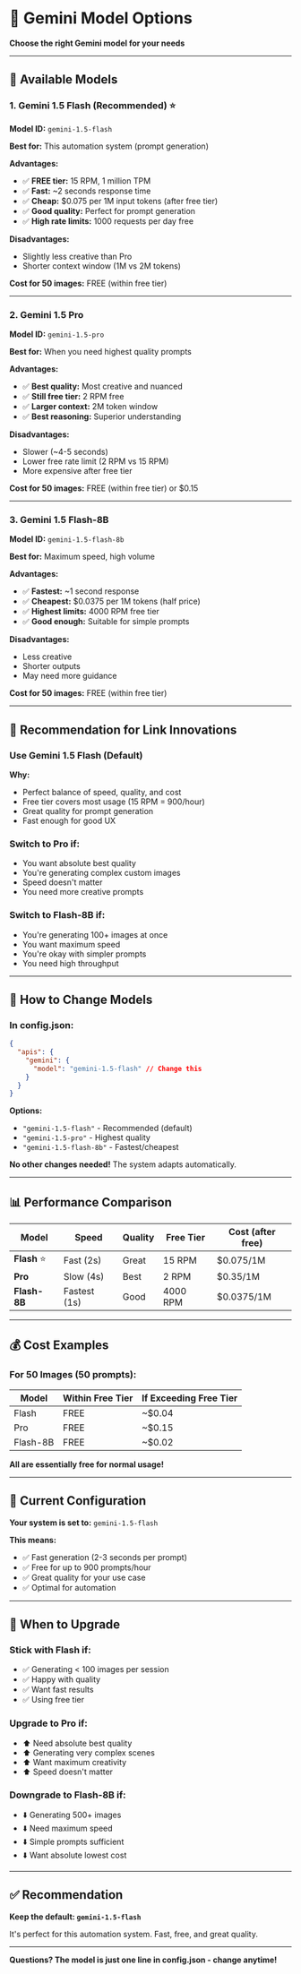 # 🧠 Gemini Model Options

**Choose the right Gemini model for your needs**

---

## 🎯 Available Models

### 1. Gemini 1.5 Flash (Recommended) ⭐

**Model ID:** `gemini-1.5-flash`

**Best for:** This automation system (prompt generation)

**Advantages:**

- ✅ **FREE tier:** 15 RPM, 1 million TPM
- ✅ **Fast:** ~2 seconds response time
- ✅ **Cheap:** $0.075 per 1M input tokens (after free tier)
- ✅ **Good quality:** Perfect for prompt generation
- ✅ **High rate limits:** 1000 requests per day free

**Disadvantages:**

- Slightly less creative than Pro
- Shorter context window (1M vs 2M tokens)

**Cost for 50 images:** FREE (within free tier)

---

### 2. Gemini 1.5 Pro

**Model ID:** `gemini-1.5-pro`

**Best for:** When you need highest quality prompts

**Advantages:**

- ✅ **Best quality:** Most creative and nuanced
- ✅ **Still free tier:** 2 RPM free
- ✅ **Larger context:** 2M token window
- ✅ **Best reasoning:** Superior understanding

**Disadvantages:**

- Slower (~4-5 seconds)
- Lower free rate limit (2 RPM vs 15 RPM)
- More expensive after free tier

**Cost for 50 images:** FREE (within free tier) or $0.15

---

### 3. Gemini 1.5 Flash-8B

**Model ID:** `gemini-1.5-flash-8b`

**Best for:** Maximum speed, high volume

**Advantages:**

- ✅ **Fastest:** ~1 second response
- ✅ **Cheapest:** $0.0375 per 1M tokens (half price)
- ✅ **Highest limits:** 4000 RPM free tier
- ✅ **Good enough:** Suitable for simple prompts

**Disadvantages:**

- Less creative
- Shorter outputs
- May need more guidance

**Cost for 50 images:** FREE (within free tier)

---

## 🎯 Recommendation for Link Innovations

### **Use Gemini 1.5 Flash** (Default)

**Why:**

- Perfect balance of speed, quality, and cost
- Free tier covers most usage (15 RPM = 900/hour)
- Great quality for prompt generation
- Fast enough for good UX

### **Switch to Pro if:**

- You want absolute best quality
- You're generating complex custom images
- Speed doesn't matter
- You need more creative prompts

### **Switch to Flash-8B if:**

- You're generating 100+ images at once
- You want maximum speed
- You're okay with simpler prompts
- You need high throughput

---

## 🔧 How to Change Models

### In config.json:

```json
{
  "apis": {
    "gemini": {
      "model": "gemini-1.5-flash" // Change this
    }
  }
}
```

**Options:**

- `"gemini-1.5-flash"` - Recommended (default)
- `"gemini-1.5-pro"` - Highest quality
- `"gemini-1.5-flash-8b"` - Fastest/cheapest

**No other changes needed!** The system adapts automatically.

---

## 📊 Performance Comparison

| Model        | Speed        | Quality | Free Tier | Cost (after free) |
| ------------ | ------------ | ------- | --------- | ----------------- |
| **Flash** ⭐ | Fast (2s)    | Great   | 15 RPM    | $0.075/1M         |
| **Pro**      | Slow (4s)    | Best    | 2 RPM     | $0.35/1M          |
| **Flash-8B** | Fastest (1s) | Good    | 4000 RPM  | $0.0375/1M        |

---

## 💰 Cost Examples

### For 50 Images (50 prompts):

| Model    | Within Free Tier | If Exceeding Free Tier |
| -------- | ---------------- | ---------------------- |
| Flash    | FREE             | ~$0.04                 |
| Pro      | FREE             | ~$0.15                 |
| Flash-8B | FREE             | ~$0.02                 |

**All are essentially free for normal usage!**

---

## 🚀 Current Configuration

**Your system is set to:** `gemini-1.5-flash`

**This means:**

- ✅ Fast generation (2-3 seconds per prompt)
- ✅ Free for up to 900 prompts/hour
- ✅ Great quality for your use case
- ✅ Optimal for automation

---

## 🎯 When to Upgrade

### Stick with Flash if:

- ✅ Generating < 100 images per session
- ✅ Happy with quality
- ✅ Want fast results
- ✅ Using free tier

### Upgrade to Pro if:

- ⬆️ Need absolute best quality
- ⬆️ Generating very complex scenes
- ⬆️ Want maximum creativity
- ⬆️ Speed doesn't matter

### Downgrade to Flash-8B if:

- ⬇️ Generating 500+ images
- ⬇️ Need maximum speed
- ⬇️ Simple prompts sufficient
- ⬇️ Want absolute lowest cost

---

## ✅ Recommendation

**Keep the default: `gemini-1.5-flash`**

It's perfect for this automation system. Fast, free, and great quality.

---

**Questions? The model is just one line in config.json - change anytime!**

